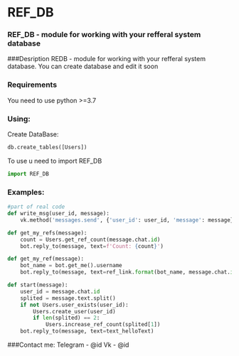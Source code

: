 # REF_DB
### REF_DB - module for working with your refferal system database
###Desription
REDB - module for working with your refferal system database. You can create database and edit it soon 

### Requirements

You need to use python >=3.7



### Using:

Create DataBase:
```python
db.create_tables([Users])
```
To use u need to import REF_DB
```python
import REF_DB
```


### Examples:

```python
#part of real code 
def write_msg(user_id, message):
    vk.method('messages.send', {'user_id': user_id, 'message': message})

def get_my_refs(message):
    count = Users.get_ref_count(message.chat.id)
    bot.reply_to(message, text=f'Count: {count}')

def get_my_ref(message):
    bot_name = bot.get_me().username
    bot.reply_to(message, text=ref_link.format(bot_name, message.chat.id))

def start(message):
    user_id = message.chat.id
    splited = message.text.split()
    if not Users.user_exists(user_id):
        Users.create_user(user_id)
        if len(splited) == 2:
            Users.increase_ref_count(splited[1])
    bot.reply_to(message, text=text_helloText)
```
###Contact me:
Telegram - @id
Vk - @id
